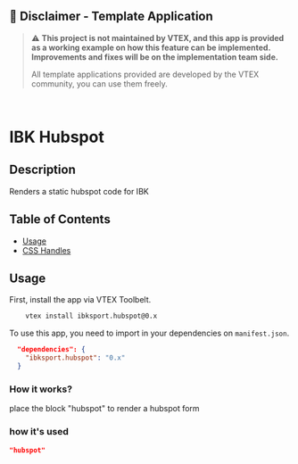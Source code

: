 ## 🚨 Disclaimer - Template Application
>:warning: **This project is not maintained by VTEX, and this app is provided as a working example on how this feature can be implemented. Improvements and fixes will be on the implementation team side.**
>
>All template applications provided are developed by the VTEX community, you can use them freely.

&nbsp;
# IBK Hubspot

## Description

Renders a static hubspot code for IBK


## Table of Contents

- [Usage](#usage)
- [CSS Handles](#css-handles)


## Usage
First, install the app via VTEX Toolbelt. 

```bash
    vtex install ibksport.hubspot@0.x
```

To use this app, you need to import in your dependencies on `manifest.json`.

```json
  "dependencies": {
    "ibksport.hubspot": "0.x"
  }
```

### How it works?
place the block "hubspot" to render a hubspot form

### how it's used

```json
"hubspot"

```



